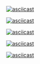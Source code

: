[![asciicast](https://asciinema.org/a/8cxXP0F52A2tPYxKbtNiCaLHV.svg)](https://asciinema.org/a/8cxXP0F52A2tPYxKbtNiCaLHV)


[![asciicast](https://asciinema.org/a/TMd8LgVrcUTnEMT9DreS5O66H.svg)](https://asciinema.org/a/TMd8LgVrcUTnEMT9DreS5O66H)


[![asciicast](https://asciinema.org/a/h2Q2bIHmG1ctO83ZklfJy1gbj.svg)](https://asciinema.org/a/h2Q2bIHmG1ctO83ZklfJy1gbj)


[![asciicast](https://asciinema.org/a/yk16BZg82uT0NhMxaL1s5xPGa.svg)](https://asciinema.org/a/yk16BZg82uT0NhMxaL1s5xPGa)


[![asciicast](https://asciinema.org/a/TSo8V2ol2kfANOdYBGcsR1Z6j.svg)](https://asciinema.org/a/TSo8V2ol2kfANOdYBGcsR1Z6j)

